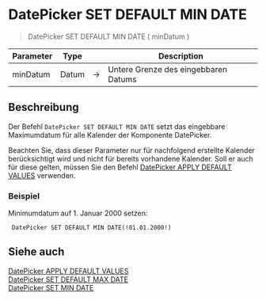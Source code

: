 # DatePicker SET DEFAULT MIN DATE

> DatePicker SET DEFAULT MIN DATE ( minDatum )

| Parameter | Type |     | Description |
| --- | --- | --- | --- |
| minDatum | Datum | → | Untere Grenze des eingebbaren Datums |

## Beschreibung

Der Befehl `DatePicker SET DEFAULT MIN DATE` setzt das eingebbare Maximumdatum für alle Kalender der Komponente DatePicker.

Beachten Sie, dass dieser Parameter nur für nachfolgend erstellte Kalender berücksichtigt wird und nicht für bereits vorhandene Kalender. Soll er auch für diese gelten, müssen Sie den Befehl [DatePicker APPLY DEFAULT VALUES](DatePicker%20APPLY%20DEFAULT%20VALUES.md) verwenden.

### Beispiel  

Minimumdatum auf 1. Januar 2000 setzen:

```4d
 DatePicker SET DEFAULT MIN DATE(!01.01.2000!)
```

## Siehe auch

[DatePicker APPLY DEFAULT VALUES](DatePicker%20APPLY%20DEFAULT%20VALUES.md)  
[DatePicker SET DEFAULT MAX DATE](DatePicker%20SET%20DEFAULT%20MAX%20DATE.md)  
[DatePicker SET MIN DATE](DatePicker%20SET%20MIN%20DATE.md)
